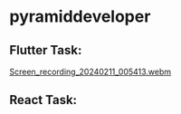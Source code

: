# pyramiddeveloper

## Flutter Task:
[Screen_recording_20240211_005413.webm](https://github.com/Kamran1819G/pyramiddeveloper/assets/72748315/5882b415-d863-4e07-bd33-8a9835322875)

## React Task:

